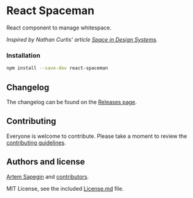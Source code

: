 # React Spaceman

React component to manage whitespace.

*Inspired by Nathan Curtis’ article [Space in Design Systems](https://medium.com/eightshapes-llc/space-in-design-systems-188bcbae0d62).*

### Installation

```bash
npm install --save-dev react-spaceman
```

## Changelog

The changelog can be found on the [Releases page](https://github.com/sapegin/react-spaceman/releases).

## Contributing

Everyone is welcome to contribute. Please take a moment to review the [contributing guidelines](Contributing.md).

## Authors and license

[Artem Sapegin](http://sapegin.me) and [contributors](https://github.com/sapegin/react-spaceman/graphs/contributors).

MIT License, see the included [License.md](License.md) file.
